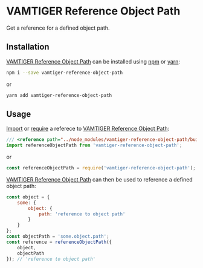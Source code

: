 # VAMTIGER Reference Object Path
Get a reference for a defined object path.

## Installation
[VAMTIGER Reference Object Path](https://github.com/vamtiger-project/vamtiger-reference-object-path) can be installed using [npm](https://www.npmjs.com/) or [yarn]():
```bash
npm i --save vamtiger-reference-object-path
```
or
```bash
yarn add vamtiger-reference-object-path
```

## Usage
[Import](https://developer.mozilla.org/en-US/docs/Web/JavaScript/Reference/Statements/import) or [require](https://nodejs.org/api/modules.html#modules_require) a referece to [VAMTIGER Reference Object Path](https://github.com/vamtiger-project/vamtiger-reference-object-path):
```javascript
/// <reference path="../node_modules/vamtiger-reference-object-path/build/index.d.ts"/>
import referenceObjectPath from 'vamtiger-reference-object-path';
```
or
```javascript
const referenceObjectPath = require('vamtiger-reference-object-path');
```

[VAMTIGER Reference Object Path](https://github.com/vamtiger-project/vamtiger-reference-object-path) can then be used to reference a defined object path:
```javascript
const object = {
    some: {
        object: {
            path: 'reference to object path'
        }
    }
};
const objectPath = 'some.object.path';
const reference = referenceObjectPath({
    object,
    objectPath
}); // 'reference to object path'
```